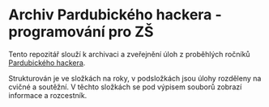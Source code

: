 # Archiv Pardubického hackera - programování pro ZŠ

Tento repozitář slouží k archivaci a zveřejnění úloh z proběhlých ročníků [Pardubického hackera](https://www.delta-skola.cz/pardubicky-hacker-programovani-pro-zs).

Strukturován je ve složkách na roky, v podsložkách jsou úlohy rozděleny na cvičné a soutěžní. V těchto složkách se pod výpisem souborů zobrazí informace a rozcestník.

